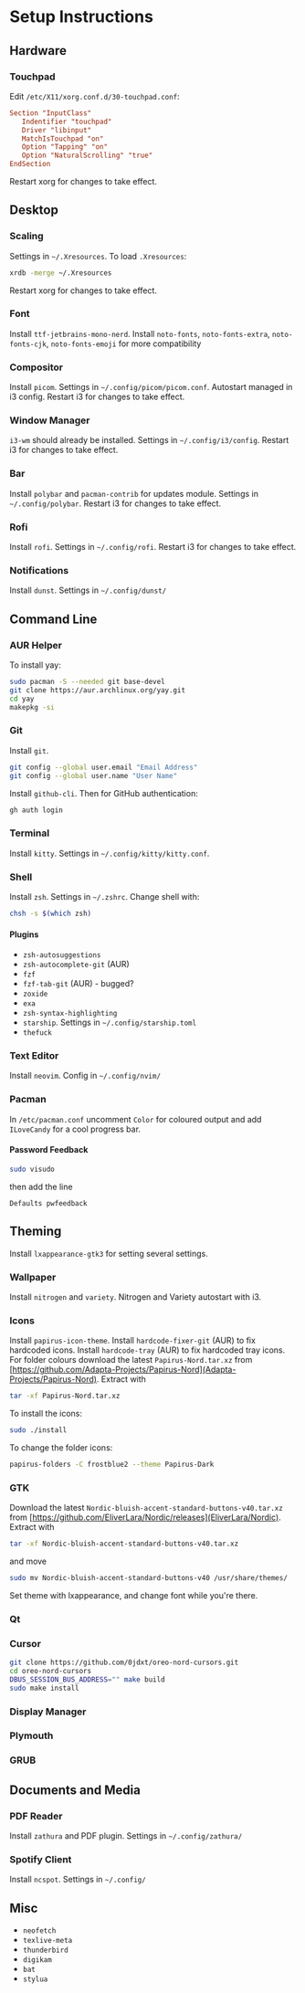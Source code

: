 # Setup Instructions

## Hardware

### Touchpad

Edit `/etc/X11/xorg.conf.d/30-touchpad.conf`:

```conf
Section "InputClass"
   Indentifier "touchpad"
   Driver "libinput"
   MatchIsTouchpad "on"
   Option "Tapping" "on"
   Option "NaturalScrolling" "true"
EndSection
```

Restart xorg for changes to take effect.

## Desktop

### Scaling

Settings in `~/.Xresources`. To load `.Xresources`:

```bash
xrdb -merge ~/.Xresources
```

Restart xorg for changes to take effect.

### Font

Install `ttf-jetbrains-mono-nerd`.
Install `noto-fonts`, `noto-fonts-extra`, `noto-fonts-cjk`, `noto-fonts-emoji`
for more compatibility

### Compositor

Install `picom`. Settings in `~/.config/picom/picom.conf`.
Autostart managed in i3 config. Restart i3 for changes to take effect.

### Window Manager

`i3-wm` should already be installed. Settings in `~/.config/i3/config`.
Restart i3 for changes to take effect.

### Bar

Install `polybar` and `pacman-contrib` for updates module. Settings in `~/.config/polybar`.
Restart i3 for changes to take effect.

### Rofi

Install `rofi`. Settings in `~/.config/rofi`. Restart i3 for changes to take effect.

### Notifications

Install `dunst`. Settings in `~/.config/dunst/`

## Command Line

### AUR Helper

To install yay:

```bash
sudo pacman -S --needed git base-devel
git clone https://aur.archlinux.org/yay.git
cd yay
makepkg -si
```

### Git

Install `git`.

```bash
git config --global user.email "Email Address"
git config --global user.name "User Name"
```

Install `github-cli`. Then for GitHub authentication:

```bash
gh auth login
```

### Terminal

Install `kitty`. Settings in `~/.config/kitty/kitty.conf`.

### Shell

Install `zsh`. Settings in `~/.zshrc`. Change shell with:

```bash
chsh -s $(which zsh)
```

#### Plugins

- `zsh-autosuggestions`
- `zsh-autocomplete-git` (AUR)
- `fzf`
- `fzf-tab-git` (AUR) - bugged?
- `zoxide`
- `exa`
- `zsh-syntax-highlighting`
- `starship`. Settings in `~/.config/starship.toml`
- `thefuck`

### Text Editor

Install `neovim`. Config in `~/.config/nvim/`

### Pacman

In `/etc/pacman.conf` uncomment `Color` for coloured output
and add `ILoveCandy` for a cool progress bar.

#### Password Feedback

```bash
sudo visudo
```

then add the line

```text
Defaults pwfeedback
```

## Theming

Install `lxappearance-gtk3` for setting several settings.

### Wallpaper

Install `nitrogen` and `variety`. Nitrogen and Variety autostart with i3.

### Icons

Install `papirus-icon-theme`.
Install `hardcode-fixer-git` (AUR) to fix hardcoded icons.
Install `hardcode-tray` (AUR) to fix hardcoded tray icons.
For folder colours download the latest `Papirus-Nord.tar.xz`
from [https://github.com/Adapta-Projects/Papirus-Nord](Adapta-Projects/Papirus-Nord).
Extract with

```bash
tar -xf Papirus-Nord.tar.xz
```

To install the icons:

```bash
sudo ./install
```

To change the folder icons:

```bash
papirus-folders -C frostblue2 --theme Papirus-Dark
```

### GTK

Download the latest `Nordic-bluish-accent-standard-buttons-v40.tar.xz`
from [https://github.com/EliverLara/Nordic/releases](EliverLara/Nordic).
Extract with

```bash
tar -xf Nordic-bluish-accent-standard-buttons-v40.tar.xz
```

and move

```bash
sudo mv Nordic-bluish-accent-standard-buttons-v40 /usr/share/themes/
```

Set theme with lxappearance, and change font while you're there.

### Qt

### Cursor

```bash
git clone https://github.com/0jdxt/oreo-nord-cursors.git
cd oreo-nord-cursors
DBUS_SESSION_BUS_ADDRESS="" make build
sudo make install
```

### Display Manager

### Plymouth

### GRUB

## Documents and Media

### PDF Reader

Install `zathura` and PDF plugin. Settings in `~/.config/zathura/`

### Spotify Client

Install `ncspot`. Settings in `~/.config/`

## Misc

- `neofetch`
- `texlive-meta`
- `thunderbird`
- `digikam`
- `bat`
- `stylua`

